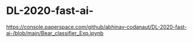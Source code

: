 # DL-2020-fast-ai-
https://console.paperspace.com/github/abhinav-codanaut/DL-2020-fast-ai-/blob/main/Bear_classifier_Exp.ipynb
